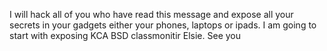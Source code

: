I will hack all of you who have read this message and expose all your secrets in your gadgets either your phones, laptops or ipads. I am going to start with exposing KCA BSD classmonitir Elsie. See you
